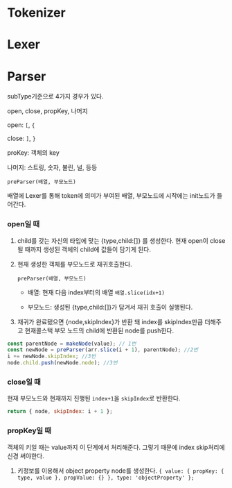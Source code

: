 # Tokenizer

# Lexer

# Parser

subType기준으로 4가지 경우가 있다. 

open, close, propKey, 나머지

open: `[`, `{`

close: `]`, `}`

proKey: 객체의 key

나머지: 스트링, 숫자, 불린, 널, 등등



`preParser(배열, 부모노드) ` 

배열에 Lexer를 통해 token에 의미가 부여된 배열, 부모노드에 시작에는 init노드가 들어간다. 

### open일 때

1. child를 갖는 자신의 타입에 맞는 {type,child:[]} 를 생성한다. 현재 open이 close될 때까지 생성된 객체의 child에 값들이 담기게 된다. 

2. 현재 생성한 객체를 부모노드로 재귀호출한다.

   `preParser(배열, 부모노드) ` 

   - 배열: 현재 다음 index부터의 배열  `배열.slice(idx+1)`

   - 부모노드: 생성된 {type,child:[]}가 담겨서 재귀 호출이 실행된다. 

3. 재귀가 완료됐으면 {node,skipIndex}가 반환 돼 index를 skipIndex만큼 더해주고 현재콜스택 부모 노드의 child에 반환된 node를 push한다.

```javascript
const parentNode = makeNode(value); // 1번 
const newNode = preParser(arr.slice(i + 1), parentNode); //2번
i += newNode.skipIndex; //3번
node.child.push(newNode.node); //3번
```

### close일 때

현재 부모노드와 현재까지 진행된 `index+1`을 `skipIndex`로 반환한다. 

```javascript
return { node, skipIndex: i + 1 };
```

### propKey일 때 

객체의 키일 때는 value까지 이 단계에서 처리해준다. 그렇기 때문에 index skip처리에 신경 써야한다.

1. 키정보를 이용해서 object property node를 생성한다.
    `{ value: { propKey: { type, value }, propValue: {} }, type: 'objectProperty' };`